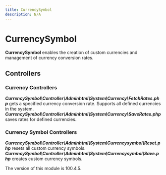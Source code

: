 ```yaml
---
title: CurrencySymbol
description: N/A
---
```


# CurrencySymbol

**CurrencySymbol** enables the creation of custom currencies and management of currency conversion rates.

## Controllers

### Currency Controllers

***CurrencySymbol\Controller\Adminhtml\System\Currency\FetchRates.php*** gets a specified currency conversion rate.
Supports all defined currencies in the system.
***CurrencySymbol\Controller\Adminhtml\System\Currency\SaveRates.php*** saves rates for defined currencies.

### Currency Symbol Controllers

***CurrencySymbol\Controller\Adminhtml\System\Currencysymbol\Reset.php*** resets all custom currency symbols.
***CurrencySymbol\Controller\Adminhtml\System\Currencysymbol\Save.php*** creates custom currency symbols.

<InlineAlert slots="text" />
The version of this module is 100.4.5.
